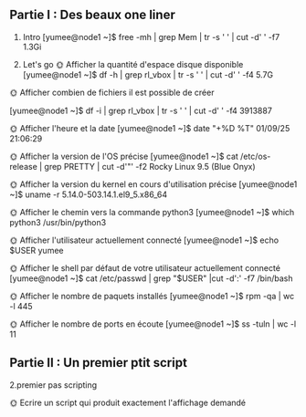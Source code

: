  ## Partie I : Des beaux one liner

1. Intro
[yumee@node1 ~]$ free -mh | grep Mem | tr -s ' ' | cut -d' ' -f7
1.3Gi

2. Let's go
🌞 Afficher la quantité d'espace disque disponible
[yumee@node1 ~]$ df -h | grep rl_vbox | tr -s ' ' | cut -d' ' -f4
5.7G

🌞 Afficher combien de fichiers il est possible de créer

[yumee@node1 ~]$ df -i | grep rl_vbox | tr -s ' ' | cut -d' ' -f4
3913887

🌞 Afficher l'heure et la date
[yumee@node1 ~]$ date "+%D %T"
01/09/25 21:06:29

🌞 Afficher la version de l'OS précise
[yumee@node1 ~]$ cat /etc/os-release | grep PRETTY | cut -d'"' -f2
Rocky Linux 9.5 (Blue Onyx)

🌞 Afficher la version du kernel en cours d'utilisation précise
[yumee@node1 ~]$ uname -r
5.14.0-503.14.1.el9_5.x86_64

🌞 Afficher le chemin vers la commande python3
[yumee@node1 ~]$ which python3
/usr/bin/python3

🌞 Afficher l'utilisateur actuellement connecté
[yumee@node1 ~]$ echo $USER
yumee

🌞 Afficher le shell par défaut de votre utilisateur actuellement connecté
[yumee@node1 ~]$ cat /etc/passwd | grep "$USER" |cut -d':' -f7
/bin/bash

🌞 Afficher le nombre de paquets installés
[yumee@node1 ~]$ rpm -qa | wc -l
445

🌞 Afficher le nombre de ports en écoute
[yumee@node1 ~]$ ss -tuln | wc -l
11

## Partie II : Un premier ptit script
2.premier pas scripting

🌞 Ecrire un script qui produit exactement l'affichage demandé 